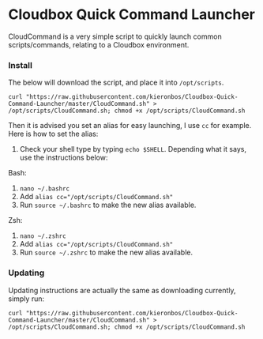 # Cloudbox Quick Command Launcher
CloudCommand is a very simple script to quickly launch common scripts/commands, relating to a Cloudbox environment.

### Install

The below will download the script, and place it into `/opt/scripts`.

`curl "https://raw.githubusercontent.com/kieronbos/Cloudbox-Quick-Command-Launcher/master/CloudCommand.sh" > /opt/scripts/CloudCommand.sh; chmod +x /opt/scripts/CloudCommand.sh`

Then it is advised you set an alias for easy launching, I use `cc` for example. Here is how to set the alias:

1. Check your shell type by typing `echo $SHELL`. Depending what it says, use the instructions below:

Bash:
   1. `nano ~/.bashrc`
   2. Add `alias cc="/opt/scripts/CloudCommand.sh"`
   3. Run `source ~/.bashrc` to make the new alias available.

Zsh:
   1. `nano ~/.zshrc`
   2. Add `alias cc="/opt/scripts/CloudCommand.sh"`
   3. Run `source ~/.zshrc` to make the new alias available.


### Updating

Updating instructions are actually the same as downloading currently, simply run:

`curl "https://raw.githubusercontent.com/kieronbos/Cloudbox-Quick-Command-Launcher/master/CloudCommand.sh" > /opt/scripts/CloudCommand.sh; chmod +x /opt/scripts/CloudCommand.sh`
